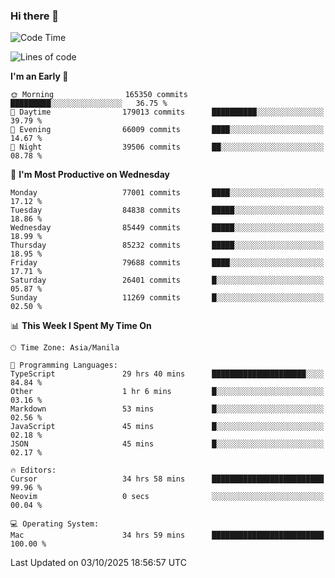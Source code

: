 ### Hi there 👋

<!--START_SECTION:waka-->
![Code Time](http://img.shields.io/badge/Code%20Time-6%2C339%20hrs%2037%20mins-blue)

![Lines of code](https://img.shields.io/badge/From%20Hello%20World%20I%27ve%20Written-147.9%20million%20lines%20of%20code-blue)

**I'm an Early 🐤** 

```text
🌞 Morning                165350 commits      █████████░░░░░░░░░░░░░░░░   36.75 % 
🌆 Daytime                179013 commits      ██████████░░░░░░░░░░░░░░░   39.79 % 
🌃 Evening                66009 commits       ████░░░░░░░░░░░░░░░░░░░░░   14.67 % 
🌙 Night                  39506 commits       ██░░░░░░░░░░░░░░░░░░░░░░░   08.78 % 
```
📅 **I'm Most Productive on Wednesday** 

```text
Monday                   77001 commits       ████░░░░░░░░░░░░░░░░░░░░░   17.12 % 
Tuesday                  84838 commits       █████░░░░░░░░░░░░░░░░░░░░   18.86 % 
Wednesday                85449 commits       █████░░░░░░░░░░░░░░░░░░░░   18.99 % 
Thursday                 85232 commits       █████░░░░░░░░░░░░░░░░░░░░   18.95 % 
Friday                   79688 commits       ████░░░░░░░░░░░░░░░░░░░░░   17.71 % 
Saturday                 26401 commits       █░░░░░░░░░░░░░░░░░░░░░░░░   05.87 % 
Sunday                   11269 commits       █░░░░░░░░░░░░░░░░░░░░░░░░   02.50 % 
```


📊 **This Week I Spent My Time On** 

```text
🕑︎ Time Zone: Asia/Manila

💬 Programming Languages: 
TypeScript               29 hrs 40 mins      █████████████████████░░░░   84.84 % 
Other                    1 hr 6 mins         █░░░░░░░░░░░░░░░░░░░░░░░░   03.16 % 
Markdown                 53 mins             █░░░░░░░░░░░░░░░░░░░░░░░░   02.56 % 
JavaScript               45 mins             █░░░░░░░░░░░░░░░░░░░░░░░░   02.18 % 
JSON                     45 mins             █░░░░░░░░░░░░░░░░░░░░░░░░   02.17 % 

🔥 Editors: 
Cursor                   34 hrs 58 mins      █████████████████████████   99.96 % 
Neovim                   0 secs              ░░░░░░░░░░░░░░░░░░░░░░░░░   00.04 % 

💻 Operating System: 
Mac                      34 hrs 59 mins      █████████████████████████   100.00 % 
```


 Last Updated on 03/10/2025 18:56:57 UTC
<!--END_SECTION:waka-->


<!--
**rad182/rad182** is a ✨ _special_ ✨ repository because its `README.md` (this file) appears on your GitHub profile.

Here are some ideas to get you started:

- 🔭 I’m currently working on ...
- 🌱 I’m currently learning ...
- 👯 I’m looking to collaborate on ...
- 🤔 I’m looking for help with ...
- 💬 Ask me about ...
- 📫 How to reach me: ...
- 😄 Pronouns: ...
- ⚡ Fun fact: ...
-->
